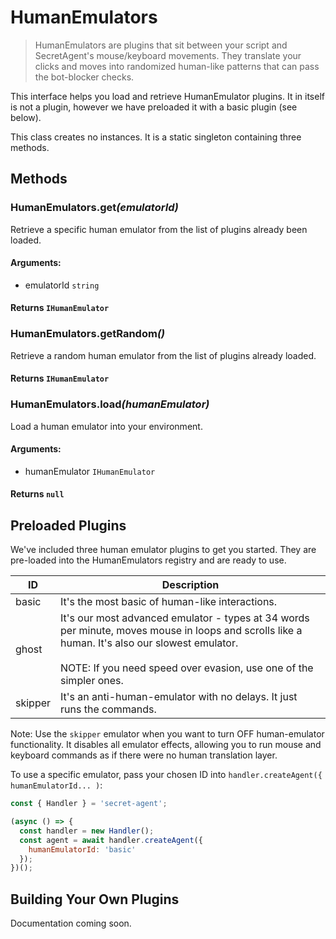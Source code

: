 # HumanEmulators

> HumanEmulators are plugins that sit between your script and SecretAgent's mouse/keyboard movements. They translate your clicks and moves into randomized human-like patterns that can pass the bot-blocker checks.

This interface helps you load and retrieve HumanEmulator plugins. It in itself is not a plugin, however we have preloaded it with a basic plugin (see below).

This class creates no instances. It is a static singleton containing three methods.

## Methods

### HumanEmulators.get<em>(emulatorId)</em>
Retrieve a specific human emulator from the list of plugins already been loaded.
#### **Arguments**:
- emulatorId `string`
#### **Returns** `IHumanEmulator`

### HumanEmulators.getRandom<em>()</em>
Retrieve a random human emulator from the list of plugins already loaded.
#### **Returns** `IHumanEmulator`

### HumanEmulators.load<em>(humanEmulator)</em>
Load a human emulator into your environment.
#### **Arguments**:
- humanEmulator `IHumanEmulator`
#### **Returns** `null`

## Preloaded Plugins
We've included three human emulator plugins to get you started. They are pre-loaded into the HumanEmulators registry and are ready to use.

<p class="show-table-header"></p>

| ID | Description |
| --- | --- |
| basic | It's the most basic of human-like interactions. |
| ghost | It's our most advanced emulator - types at 34 words per minute, moves mouse in loops and scrolls like a human. It's also our slowest emulator. <br/><br/> NOTE: If you need speed over evasion, use one of the simpler ones. |
| skipper | It's an anti-human-emulator with no delays. It just runs the commands. |

Note: Use the `skipper` emulator when you want to turn OFF human-emulator functionality. It disables all emulator effects, allowing you to run mouse and keyboard commands as if there were no human translation layer.

To use a specific emulator, pass your chosen ID into `handler.createAgent({ humanEmulatorId... )`:

```js
const { Handler } = 'secret-agent';

(async () => {
  const handler = new Handler();
  const agent = await handler.createAgent({ 
    humanEmulatorId: 'basic' 
  });
})();
```

## Building Your Own Plugins
Documentation coming soon.
